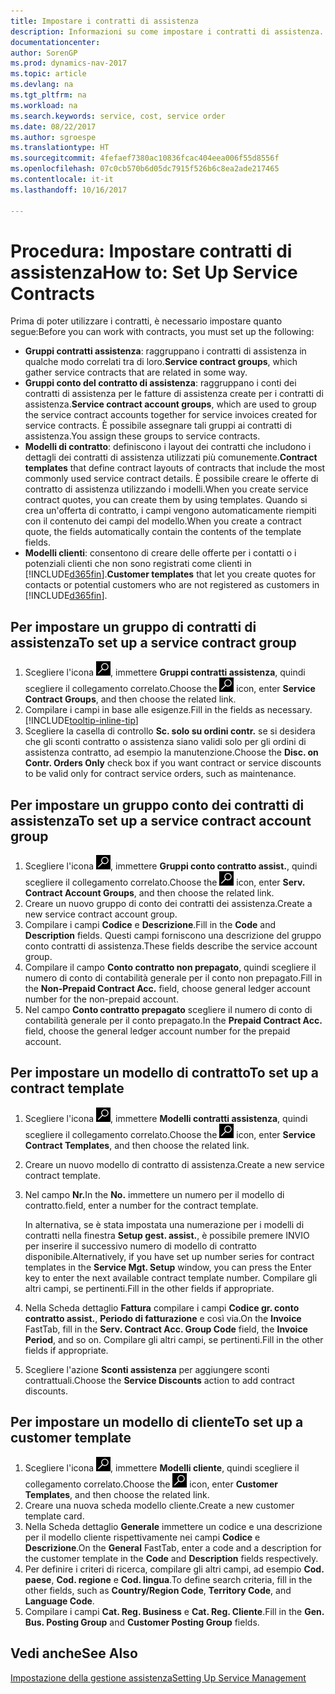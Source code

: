 ```yaml
---
title: Impostare i contratti di assistenza
description: Informazioni su come impostare i contratti di assistenza.
documentationcenter: 
author: SorenGP
ms.prod: dynamics-nav-2017
ms.topic: article
ms.devlang: na
ms.tgt_pltfrm: na
ms.workload: na
ms.search.keywords: service, cost, service order
ms.date: 08/22/2017
ms.author: sgroespe
ms.translationtype: HT
ms.sourcegitcommit: 4fefaef7380ac10836fcac404eea006f55d8556f
ms.openlocfilehash: 07c0cb570b6d05dc7915f526b6c8ea2ade217465
ms.contentlocale: it-it
ms.lasthandoff: 10/16/2017

---
```


# <a name="how-to-set-up-service-contracts"></a><span data-ttu-id="4e485-103">Procedura: Impostare contratti di assistenza</span><span class="sxs-lookup"><span data-stu-id="4e485-103">How to: Set Up Service Contracts</span></span>
<span data-ttu-id="4e485-104">Prima di poter utilizzare i contratti, è necessario impostare quanto segue:</span><span class="sxs-lookup"><span data-stu-id="4e485-104">Before you can work with contracts, you must set up the following:</span></span> 

* <span data-ttu-id="4e485-105">**Gruppi contratti assistenza**: raggruppano i contratti di assistenza in qualche modo correlati tra di loro.</span><span class="sxs-lookup"><span data-stu-id="4e485-105">**Service contract groups**, which gather service contracts that are related in some way.</span></span>
* <span data-ttu-id="4e485-106">**Gruppi conto del contratto di assistenza**: raggruppano i conti dei contratti di assistenza per le fatture di assistenza create per i contratti di assistenza.</span><span class="sxs-lookup"><span data-stu-id="4e485-106">**Service contract account groups**, which are used to group the service contract accounts together for service invoices created for service contracts.</span></span> <span data-ttu-id="4e485-107">È possibile assegnare tali gruppi ai contratti di assistenza.</span><span class="sxs-lookup"><span data-stu-id="4e485-107">You assign these groups to service contracts.</span></span>  
* <span data-ttu-id="4e485-108">**Modelli di contratto**: definiscono i layout dei contratti che includono i dettagli dei contratti di assistenza utilizzati più comunemente.</span><span class="sxs-lookup"><span data-stu-id="4e485-108">**Contract templates** that define contract layouts of contracts that include the most commonly used service contract details.</span></span> <span data-ttu-id="4e485-109">È possibile creare le offerte di contratto di assistenza utilizzando i modelli.</span><span class="sxs-lookup"><span data-stu-id="4e485-109">When you create service contract quotes, you can create them by using templates.</span></span> <span data-ttu-id="4e485-110">Quando si crea un'offerta di contratto, i campi vengono automaticamente riempiti con il contenuto dei campi del modello.</span><span class="sxs-lookup"><span data-stu-id="4e485-110">When you create a contract quote, the fields automatically contain the contents of the template fields.</span></span>
* <span data-ttu-id="4e485-111">**Modelli clienti**: consentono di creare delle offerte per i contatti o i potenziali clienti che non sono registrati come clienti in [!INCLUDE[d365fin](includes/d365fin_md.md)].</span><span class="sxs-lookup"><span data-stu-id="4e485-111">**Customer templates** that let you create quotes for contacts or potential customers who are not registered as customers in [!INCLUDE[d365fin](includes/d365fin_md.md)].</span></span>  

## <a name="to-set-up-a-service-contract-group"></a><span data-ttu-id="4e485-112">Per impostare un gruppo di contratti di assistenza</span><span class="sxs-lookup"><span data-stu-id="4e485-112">To set up a service contract group</span></span>  
1. <span data-ttu-id="4e485-113">Scegliere l'icona ![Cerca pagina o report](media/ui-search/search_small.png "icona Cerca pagina o report"), immettere **Gruppi contratti assistenza**, quindi scegliere il collegamento correlato.</span><span class="sxs-lookup"><span data-stu-id="4e485-113">Choose the ![Search for Page or Report](media/ui-search/search_small.png "Search for Page or Report icon") icon, enter **Service Contract Groups**, and then choose the related link.</span></span>  
2. <span data-ttu-id="4e485-114">Compilare i campi in base alle esigenze.</span><span class="sxs-lookup"><span data-stu-id="4e485-114">Fill in the fields as necessary.</span></span> [!INCLUDE[tooltip-inline-tip](includes/tooltip-inline-tip_md.md)]
3. <span data-ttu-id="4e485-115">Scegliere la casella di controllo **Sc. solo su ordini contr.** se si desidera che gli sconti contratto o assistenza siano validi solo per gli ordini di assistenza contratto, ad esempio la manutenzione.</span><span class="sxs-lookup"><span data-stu-id="4e485-115">Choose the **Disc. on Contr. Orders Only** check box if you want contract or service discounts to be valid only for contract service orders, such as maintenance.</span></span>  

## <a name="to-set-up-a-service-contract-account-group"></a><span data-ttu-id="4e485-116">Per impostare un gruppo conto dei contratti di assistenza</span><span class="sxs-lookup"><span data-stu-id="4e485-116">To set up a service contract account group</span></span>  
1. <span data-ttu-id="4e485-117">Scegliere l'icona ![Cerca pagina o report](media/ui-search/search_small.png "icona Cerca pagina o report"), immettere **Gruppi conto contratto assist.**, quindi scegliere il collegamento correlato.</span><span class="sxs-lookup"><span data-stu-id="4e485-117">Choose the ![Search for Page or Report](media/ui-search/search_small.png "Search for Page or Report icon") icon, enter **Serv. Contract Account Groups**, and then choose the related link.</span></span>  
2. <span data-ttu-id="4e485-118">Creare un nuovo gruppo di conto dei contratti dei assistenza.</span><span class="sxs-lookup"><span data-stu-id="4e485-118">Create a new service contract account group.</span></span>   
3. <span data-ttu-id="4e485-119">Compilare i campi **Codice** e **Descrizione**.</span><span class="sxs-lookup"><span data-stu-id="4e485-119">Fill in the **Code** and **Description** fields.</span></span> <span data-ttu-id="4e485-120">Questi campi forniscono una descrizione del gruppo conto contratti di assistenza.</span><span class="sxs-lookup"><span data-stu-id="4e485-120">These fields describe the service account group.</span></span>  
4. <span data-ttu-id="4e485-121">Compilare il campo **Conto contratto non prepagato**, quindi scegliere il numero di conto di contabilità generale per il conto non prepagato.</span><span class="sxs-lookup"><span data-stu-id="4e485-121">Fill in the **Non-Prepaid Contract Acc.** field, choose general ledger account number for the non-prepaid account.</span></span>  
5. <span data-ttu-id="4e485-122">Nel campo **Conto contratto prepagato** scegliere il numero di conto di contabilità generale per il conto prepagato.</span><span class="sxs-lookup"><span data-stu-id="4e485-122">In the **Prepaid Contract Acc.** field, choose the general ledger account number for the prepaid account.</span></span>  

## <a name="to-set-up-a-contract-template"></a><span data-ttu-id="4e485-123">Per impostare un modello di contratto</span><span class="sxs-lookup"><span data-stu-id="4e485-123">To set up a contract template</span></span>  
1. <span data-ttu-id="4e485-124">Scegliere l'icona ![Cerca pagina o report](media/ui-search/search_small.png "icona Cerca pagina o report"), immettere **Modelli contratti assistenza**, quindi scegliere il collegamento correlato.</span><span class="sxs-lookup"><span data-stu-id="4e485-124">Choose the ![Search for Page or Report](media/ui-search/search_small.png "Search for Page or Report icon") icon, enter **Service Contract Templates**, and then choose the related link.</span></span>  
2. <span data-ttu-id="4e485-125">Creare un nuovo modello di contratto di assistenza.</span><span class="sxs-lookup"><span data-stu-id="4e485-125">Create a new service contract template.</span></span>  
3. <span data-ttu-id="4e485-126">Nel campo **Nr.**</span><span class="sxs-lookup"><span data-stu-id="4e485-126">In the **No.**</span></span> <span data-ttu-id="4e485-127">immettere un numero per il modello di contratto.</span><span class="sxs-lookup"><span data-stu-id="4e485-127">field, enter a number for the contract template.</span></span>  
  
     <span data-ttu-id="4e485-128">In alternativa, se è stata impostata una numerazione per i modelli di contratti nella finestra **Setup gest. assist.**, è possibile premere INVIO per inserire il successivo numero di modello di contratto disponibile.</span><span class="sxs-lookup"><span data-stu-id="4e485-128">Alternatively, if you have set up number series for contract templates in the **Service Mgt. Setup** window, you can press the Enter key to enter the next available contract template number.</span></span> <span data-ttu-id="4e485-129">Compilare gli altri campi, se pertinenti.</span><span class="sxs-lookup"><span data-stu-id="4e485-129">Fill in the other fields if appropriate.</span></span>  
  
4. <span data-ttu-id="4e485-130">Nella Scheda dettaglio **Fattura** compilare i campi **Codice gr. conto contratto assist.**, **Periodo di fatturazione** e così via.</span><span class="sxs-lookup"><span data-stu-id="4e485-130">On the **Invoice** FastTab, fill in the **Serv. Contract Acc. Group Code** field, the **Invoice Period**, and so on.</span></span> <span data-ttu-id="4e485-131">Compilare gli altri campi, se pertinenti.</span><span class="sxs-lookup"><span data-stu-id="4e485-131">Fill in the other fields if appropriate.</span></span>  
5. <span data-ttu-id="4e485-132">Scegliere l'azione **Sconti assistenza** per aggiungere sconti contrattuali.</span><span class="sxs-lookup"><span data-stu-id="4e485-132">Choose the **Service Discounts** action to add contract discounts.</span></span>  

## <a name="to-set-up-a-customer-template"></a><span data-ttu-id="4e485-133">Per impostare un modello di cliente</span><span class="sxs-lookup"><span data-stu-id="4e485-133">To set up a customer template</span></span>  
1. <span data-ttu-id="4e485-134">Scegliere l'icona ![Cerca pagina o report](media/ui-search/search_small.png "icona Cerca pagina o report"), immettere **Modelli cliente**, quindi scegliere il collegamento correlato.</span><span class="sxs-lookup"><span data-stu-id="4e485-134">Choose the ![Search for Page or Report](media/ui-search/search_small.png "Search for Page or Report icon") icon, enter **Customer Templates**, and then choose the related link.</span></span>  
2. <span data-ttu-id="4e485-135">Creare una nuova scheda modello cliente.</span><span class="sxs-lookup"><span data-stu-id="4e485-135">Create a new customer template card.</span></span>  
3. <span data-ttu-id="4e485-136">Nella Scheda dettaglio **Generale** immettere un codice e una descrizione per il modello cliente rispettivamente nei campi **Codice** e **Descrizione**.</span><span class="sxs-lookup"><span data-stu-id="4e485-136">On the **General** FastTab, enter a code and a description for the customer template in the **Code** and **Description** fields respectively.</span></span> 
4. <span data-ttu-id="4e485-137">Per definire i criteri di ricerca, compilare gli altri campi, ad esempio **Cod. paese**, **Cod. regione** e **Cod. lingua**.</span><span class="sxs-lookup"><span data-stu-id="4e485-137">To define search criteria, fill in the other fields, such as **Country/Region Code**, **Territory Code**, and **Language Code**.</span></span>  
5. <span data-ttu-id="4e485-138">Compilare i campi **Cat. Reg. Business** e **Cat. Reg. Cliente**.</span><span class="sxs-lookup"><span data-stu-id="4e485-138">Fill in the **Gen. Bus. Posting Group** and **Customer Posting Group** fields.</span></span>  

## <a name="see-also"></a><span data-ttu-id="4e485-139">Vedi anche</span><span class="sxs-lookup"><span data-stu-id="4e485-139">See Also</span></span>
[<span data-ttu-id="4e485-140">Impostazione della gestione assistenza</span><span class="sxs-lookup"><span data-stu-id="4e485-140">Setting Up Service Management</span></span>](service-setup-service.md)

